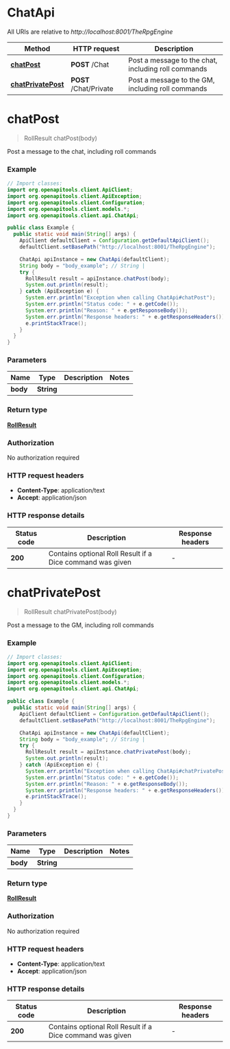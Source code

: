 # ChatApi

All URIs are relative to *http://localhost:8001/TheRpgEngine*

| Method | HTTP request | Description |
|------------- | ------------- | -------------|
| [**chatPost**](ChatApi.md#chatPost) | **POST** /Chat | Post a message to the chat, including roll commands |
| [**chatPrivatePost**](ChatApi.md#chatPrivatePost) | **POST** /Chat/Private | Post a message to the GM, including roll commands |


<a id="chatPost"></a>
# **chatPost**
> RollResult chatPost(body)

Post a message to the chat, including roll commands

### Example
```java
// Import classes:
import org.openapitools.client.ApiClient;
import org.openapitools.client.ApiException;
import org.openapitools.client.Configuration;
import org.openapitools.client.models.*;
import org.openapitools.client.api.ChatApi;

public class Example {
  public static void main(String[] args) {
    ApiClient defaultClient = Configuration.getDefaultApiClient();
    defaultClient.setBasePath("http://localhost:8001/TheRpgEngine");

    ChatApi apiInstance = new ChatApi(defaultClient);
    String body = "body_example"; // String | 
    try {
      RollResult result = apiInstance.chatPost(body);
      System.out.println(result);
    } catch (ApiException e) {
      System.err.println("Exception when calling ChatApi#chatPost");
      System.err.println("Status code: " + e.getCode());
      System.err.println("Reason: " + e.getResponseBody());
      System.err.println("Response headers: " + e.getResponseHeaders());
      e.printStackTrace();
    }
  }
}
```

### Parameters

| Name | Type | Description  | Notes |
|------------- | ------------- | ------------- | -------------|
| **body** | **String**|  | |

### Return type

[**RollResult**](RollResult.md)

### Authorization

No authorization required

### HTTP request headers

 - **Content-Type**: application/text
 - **Accept**: application/json

### HTTP response details
| Status code | Description | Response headers |
|-------------|-------------|------------------|
| **200** | Contains optional Roll Result if a Dice command was given |  -  |

<a id="chatPrivatePost"></a>
# **chatPrivatePost**
> RollResult chatPrivatePost(body)

Post a message to the GM, including roll commands

### Example
```java
// Import classes:
import org.openapitools.client.ApiClient;
import org.openapitools.client.ApiException;
import org.openapitools.client.Configuration;
import org.openapitools.client.models.*;
import org.openapitools.client.api.ChatApi;

public class Example {
  public static void main(String[] args) {
    ApiClient defaultClient = Configuration.getDefaultApiClient();
    defaultClient.setBasePath("http://localhost:8001/TheRpgEngine");

    ChatApi apiInstance = new ChatApi(defaultClient);
    String body = "body_example"; // String | 
    try {
      RollResult result = apiInstance.chatPrivatePost(body);
      System.out.println(result);
    } catch (ApiException e) {
      System.err.println("Exception when calling ChatApi#chatPrivatePost");
      System.err.println("Status code: " + e.getCode());
      System.err.println("Reason: " + e.getResponseBody());
      System.err.println("Response headers: " + e.getResponseHeaders());
      e.printStackTrace();
    }
  }
}
```

### Parameters

| Name | Type | Description  | Notes |
|------------- | ------------- | ------------- | -------------|
| **body** | **String**|  | |

### Return type

[**RollResult**](RollResult.md)

### Authorization

No authorization required

### HTTP request headers

 - **Content-Type**: application/text
 - **Accept**: application/json

### HTTP response details
| Status code | Description | Response headers |
|-------------|-------------|------------------|
| **200** | Contains optional Roll Result if a Dice command was given |  -  |

